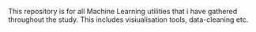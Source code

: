 This repository is for all Machine Learning utilities that i have gathered throughout the study. 
This includes visiualisation tools, data-cleaning etc. 
